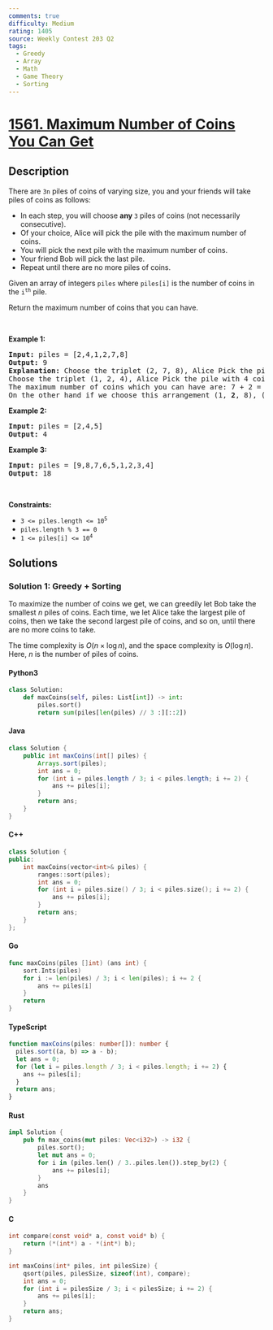 ```yaml
---
comments: true
difficulty: Medium
rating: 1405
source: Weekly Contest 203 Q2
tags:
  - Greedy
  - Array
  - Math
  - Game Theory
  - Sorting
---
```


<!-- problem:start -->

# [1561. Maximum Number of Coins You Can Get](https://leetcode.com/problems/maximum-number-of-coins-you-can-get)

## Description

<!-- description:start -->

<p>There are <code>3n</code> piles of coins of varying size, you and your friends will take piles of coins as follows:</p>

<ul>
	<li>In each step, you will choose <strong>any </strong><code>3</code> piles of coins (not necessarily consecutive).</li>
	<li>Of your choice, Alice will pick the pile with the maximum number of coins.</li>
	<li>You will pick the next pile with the maximum number of coins.</li>
	<li>Your friend Bob will pick the last pile.</li>
	<li>Repeat until there are no more piles of coins.</li>
</ul>

<p>Given an array of integers <code>piles</code> where <code>piles[i]</code> is the number of coins in the <code>i<sup>th</sup></code> pile.</p>

<p>Return the maximum number of coins that you can have.</p>

<p>&nbsp;</p>
<p><strong class="example">Example 1:</strong></p>

<pre>
<strong>Input:</strong> piles = [2,4,1,2,7,8]
<strong>Output:</strong> 9
<strong>Explanation: </strong>Choose the triplet (2, 7, 8), Alice Pick the pile with 8 coins, you the pile with <strong>7</strong> coins and Bob the last one.
Choose the triplet (1, 2, 4), Alice Pick the pile with 4 coins, you the pile with <strong>2</strong> coins and Bob the last one.
The maximum number of coins which you can have are: 7 + 2 = 9.
On the other hand if we choose this arrangement (1, <strong>2</strong>, 8), (2, <strong>4</strong>, 7) you only get 2 + 4 = 6 coins which is not optimal.
</pre>

<p><strong class="example">Example 2:</strong></p>

<pre>
<strong>Input:</strong> piles = [2,4,5]
<strong>Output:</strong> 4
</pre>

<p><strong class="example">Example 3:</strong></p>

<pre>
<strong>Input:</strong> piles = [9,8,7,6,5,1,2,3,4]
<strong>Output:</strong> 18
</pre>

<p>&nbsp;</p>
<p><strong>Constraints:</strong></p>

<ul>
	<li><code>3 &lt;= piles.length &lt;= 10<sup>5</sup></code></li>
	<li><code>piles.length % 3 == 0</code></li>
	<li><code>1 &lt;= piles[i] &lt;= 10<sup>4</sup></code></li>
</ul>

<!-- description:end -->

## Solutions

<!-- solution:start -->

### Solution 1: Greedy + Sorting

To maximize the number of coins we get, we can greedily let Bob take the smallest $n$ piles of coins. Each time, we let Alice take the largest pile of coins, then we take the second largest pile of coins, and so on, until there are no more coins to take.

The time complexity is $O(n \times \log n)$, and the space complexity is $O(\log n)$. Here, $n$ is the number of piles of coins.

<!-- tabs:start -->

#### Python3

```python
class Solution:
    def maxCoins(self, piles: List[int]) -> int:
        piles.sort()
        return sum(piles[len(piles) // 3 :][::2])
```

#### Java

```java
class Solution {
    public int maxCoins(int[] piles) {
        Arrays.sort(piles);
        int ans = 0;
        for (int i = piles.length / 3; i < piles.length; i += 2) {
            ans += piles[i];
        }
        return ans;
    }
}
```

#### C++

```cpp
class Solution {
public:
    int maxCoins(vector<int>& piles) {
        ranges::sort(piles);
        int ans = 0;
        for (int i = piles.size() / 3; i < piles.size(); i += 2) {
            ans += piles[i];
        }
        return ans;
    }
};
```

#### Go

```go
func maxCoins(piles []int) (ans int) {
	sort.Ints(piles)
	for i := len(piles) / 3; i < len(piles); i += 2 {
		ans += piles[i]
	}
	return
}
```

#### TypeScript

```ts
function maxCoins(piles: number[]): number {
  piles.sort((a, b) => a - b);
  let ans = 0;
  for (let i = piles.length / 3; i < piles.length; i += 2) {
    ans += piles[i];
  }
  return ans;
}
```

#### Rust

```rust
impl Solution {
    pub fn max_coins(mut piles: Vec<i32>) -> i32 {
        piles.sort();
        let mut ans = 0;
        for i in (piles.len() / 3..piles.len()).step_by(2) {
            ans += piles[i];
        }
        ans
    }
}
```

#### C

```c
int compare(const void* a, const void* b) {
    return (*(int*) a - *(int*) b);
}

int maxCoins(int* piles, int pilesSize) {
    qsort(piles, pilesSize, sizeof(int), compare);
    int ans = 0;
    for (int i = pilesSize / 3; i < pilesSize; i += 2) {
        ans += piles[i];
    }
    return ans;
}
```

<!-- tabs:end -->

<!-- solution:end -->

<!-- problem:end -->
